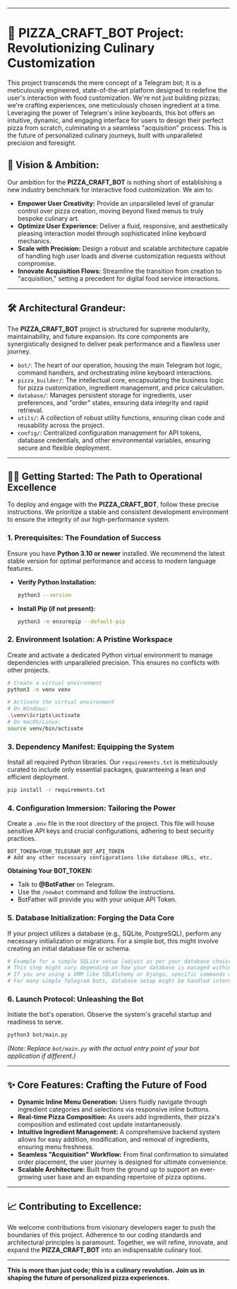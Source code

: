-----

# 🍕 **PIZZA\_CRAFT\_BOT Project: Revolutionizing Culinary Customization**

This project transcends the mere concept of a Telegram bot; it is a meticulously engineered, state-of-the-art platform designed to redefine the user's interaction with food customization. We're not just building pizzas; we're crafting experiences, one meticulously chosen ingredient at a time. Leveraging the power of Telegram's inline keyboards, this bot offers an intuitive, dynamic, and engaging interface for users to design their perfect pizza from scratch, culminating in a seamless "acquisition" process. This is the future of personalized culinary journeys, built with unparalleled precision and foresight.

## 🚀 **Vision & Ambition:**

Our ambition for the **PIZZA\_CRAFT\_BOT** is nothing short of establishing a new industry benchmark for interactive food customization. We aim to:

  * **Empower User Creativity:** Provide an unparalleled level of granular control over pizza creation, moving beyond fixed menus to truly bespoke culinary art.
  * **Optimize User Experience:** Deliver a fluid, responsive, and aesthetically pleasing interaction model through sophisticated inline keyboard mechanics.
  * **Scale with Precision:** Design a robust and scalable architecture capable of handling high user loads and diverse customization requests without compromise.
  * **Innovate Acquisition Flows:** Streamline the transition from creation to "acquisition," setting a precedent for digital food service interactions.

-----

## 🛠️ **Architectural Grandeur:**

The **PIZZA\_CRAFT\_BOT** project is structured for supreme modularity, maintainability, and future expansion. Its core components are synergistically designed to deliver peak performance and a flawless user journey.

  * `bot/`: The heart of our operation, housing the main Telegram bot logic, command handlers, and orchestrating inline keyboard interactions.
  * `pizza_builder/`: The intellectual core, encapsulating the business logic for pizza customization, ingredient management, and price calculation.
  * `database/`: Manages persistent storage for ingredients, user preferences, and "order" states, ensuring data integrity and rapid retrieval.
  * `utils/`: A collection of robust utility functions, ensuring clean code and reusability across the project.
  * `config/`: Centralized configuration management for API tokens, database credentials, and other environmental variables, ensuring secure and flexible deployment.

-----

## 👨‍💻 **Getting Started: The Path to Operational Excellence**

To deploy and engage with the **PIZZA\_CRAFT\_BOT**, follow these precise instructions. We prioritize a stable and consistent development environment to ensure the integrity of our high-performance system.

### 1\. **Prerequisites: The Foundation of Success**

Ensure you have **Python 3.10 or newer** installed. We recommend the latest stable version for optimal performance and access to modern language features.

  * **Verify Python Installation:**
    ```bash
    python3 --version
    ```
  * **Install Pip (if not present):**
    ```bash
    python3 -m ensurepip --default-pip
    ```

### 2\. **Environment Isolation: A Pristine Workspace**

Create and activate a dedicated Python virtual environment to manage dependencies with unparalleled precision. This ensures no conflicts with other projects.

```bash
# Create a virtual environment
python3 -m venv venv

# Activate the virtual environment
# On Windows:
.\venv\Scripts\activate
# On macOS/Linux:
source venv/bin/activate
```

### 3\. **Dependency Manifest: Equipping the System**

Install all required Python libraries. Our `requirements.txt` is meticulously curated to include only essential packages, guaranteeing a lean and efficient deployment.

```bash
pip install -r requirements.txt
```

### 4\. **Configuration Immersion: Tailoring the Power**

Create a `.env` file in the root directory of the project. This file will house sensitive API keys and crucial configurations, adhering to best security practices.

```
BOT_TOKEN=YOUR_TELEGRAM_BOT_API_TOKEN
# Add any other necessary configurations like database URLs, etc.
```

**Obtaining Your BOT\_TOKEN:**

  * Talk to **@BotFather** on Telegram.
  * Use the `/newbot` command and follow the instructions.
  * BotFather will provide you with your unique API Token.

### 5\. **Database Initialization: Forging the Data Core**

If your project utilizes a database (e.g., SQLite, PostgreSQL), perform any necessary initialization or migrations. For a simple bot, this might involve creating an initial database file or schema.

```bash
# Example for a simple SQLite setup (adjust as per your database choice)
# This step might vary depending on how your database is managed within the bot's logic.
# If you are using a ORM like SQLAlchemy or Django, specific commands would be here.
# For many simple Telegram bots, database setup might be handled internally on first run.
```

### 6\. **Launch Protocol: Unleashing the Bot**

Initiate the bot's operation. Observe the system's graceful startup and readiness to serve.

```bash
python3 bot/main.py
```

*(Note: Replace `bot/main.py` with the actual entry point of your bot application if different.)*

-----

## ✨ **Core Features: Crafting the Future of Food**

  * **Dynamic Inline Menu Generation:** Users fluidly navigate through ingredient categories and selections via responsive inline buttons.
  * **Real-time Pizza Composition:** As users add ingredients, their pizza's composition and estimated cost update instantaneously.
  * **Intuitive Ingredient Management:** A comprehensive backend system allows for easy addition, modification, and removal of ingredients, ensuring menu freshness.
  * **Seamless "Acquisition" Workflow:** From final confirmation to simulated order placement, the user journey is designed for ultimate convenience.
  * **Scalable Architecture:** Built from the ground up to support an ever-growing user base and an expanding repertoire of pizza options.

-----

## 📈 **Contributing to Excellence:**

We welcome contributions from visionary developers eager to push the boundaries of this project. Adherence to our coding standards and architectural principles is paramount. Together, we will refine, innovate, and expand the **PIZZA\_CRAFT\_BOT** into an indispensable culinary tool.

-----

**This is more than just code; this is a culinary revolution. Join us in shaping the future of personalized pizza experiences.**
